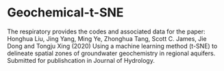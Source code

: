 # Geochemical-t-SNE

The respiratory provides the codes and associated data for the paper:
Honghua Liu, Jing Yang, Ming Ye, Zhonghua Tang, Scott C. James, Jie Dong and Tongju Xing (2020) Using a machine learning method (t-SNE) to delineate spatial zones of groundwater geochemistry in regional aquifers. Submitted for publishcation in Journal of Hydrology.

